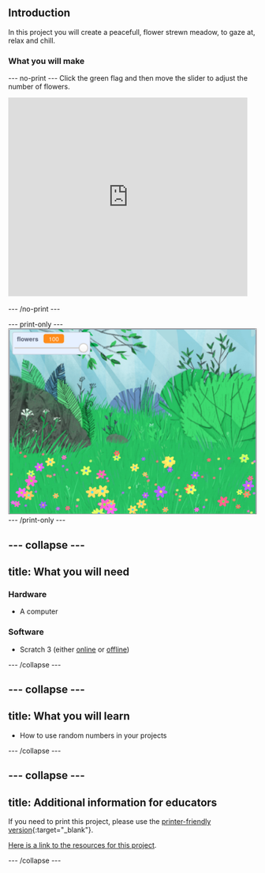 ## Introduction

In this project you will create a peacefull, flower strewn meadow, to gaze at, relax and chill.

### What you will make

--- no-print ---
Click the green flag and then move the slider to adjust the number of flowers.

<div>
<iframe src="https://scratch.mit.edu/projects/392040712/embed" allowtransparency="true" width="485" height="402" frameborder="0" scrolling="no" allowfullscreen></iframe>
</div>

--- /no-print ---

--- print-only ---
![Complete project](images/banner.png)
--- /print-only ---

--- collapse ---
---
title: What you will need
---
### Hardware

- A computer

### Software

+ Scratch 3 (either [online](http://rpf.io/scratchon) or [offline](http://rpf.io/scratchoff))

--- /collapse ---

--- collapse ---
---
title: What you will learn
---

- How to use random numbers in your projects

--- /collapse ---

--- collapse ---
---
title: Additional information for educators
---

If you need to print this project, please use the [printer-friendly version](https://projects.raspberrypi.org/en/projects/mindful-meadow/print){:target="_blank"}.

[Here is a link to the resources for this project](http://rpf.io/p/en/mindful-meadow-get).

--- /collapse ---
